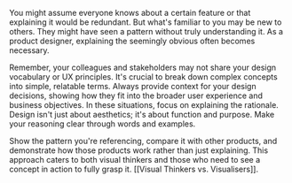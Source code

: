 You might assume everyone knows about a certain feature or that explaining it would be redundant. But what's familiar to you may be new to others. They might have seen a pattern without truly understanding it. As a product designer, explaining the seemingly obvious often becomes necessary. 

Remember, your colleagues and stakeholders may not share your design vocabulary or UX principles. It's crucial to break down complex concepts into simple, relatable terms. Always provide context for your design decisions, showing how they fit into the broader user experience and business objectives. In these situations, focus on explaining the rationale. Design isn't just about aesthetics; it's about function and purpose. Make your reasoning clear through words and examples. 

Show the pattern you're referencing, compare it with other products, and demonstrate how those products work rather than just explaining. This approach caters to both visual thinkers and those who need to see a concept in action to fully grasp it. [[Visual Thinkers vs. Visualisers]]. 